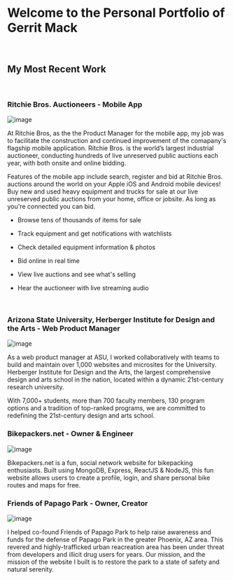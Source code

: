 # Welcome to the Personal Portfolio of Gerrit Mack
<br />

## My Most Recent Work
<br />

### Ritchie Bros. Auctioneers - Mobile App
  ![image](https://user-images.githubusercontent.com/21064788/176204172-46b978ff-0139-4fd3-aecc-0cac98557b0e.png)

  At Ritchie Bros, as the the Product Manager for the mobile app, my job was to facilitate the construction and continued improvement of the comapany's flagship mobile application. Ritchie Bros. is the world’s largest industrial auctioneer, conducting hundreds of live unreserved public auctions each year, with both onsite and online bidding. 
  
  Features of the mobile app include search, register and bid at Ritchie Bros. auctions around the world on your Apple iOS and Android mobile  devices! Buy new and used heavy equipment and trucks for sale at our live unreserved public auctions from your home, office or jobsite. As long as you're connected you can bid.


- Browse tens of thousands of items for sale

- Track equipment and get notifications with watchlists

- Check detailed equipment information & photos

- Bid online in real time

- View live auctions and see what's selling

- Hear the auctioneer with live streaming audio
<br />

### Arizona State University, Herberger Institute for Design and the Arts - Web Product Manager

![image](https://user-images.githubusercontent.com/21064788/176206929-41424aa0-6914-4e65-b07a-884be952d9c1.png)

  As a web product manager at ASU, I worked collaboratively with teams to build and maintain over 1,000 websites and microsites for the University. Herberger Institute for Design and the Arts, the largest comprehensive design and arts school in the nation, located within a dynamic 21st-century research university.

With 7,000+ students, more than 700 faculty members, 130 program options and a tradition of top-ranked programs, we are committed to redefining the 21st-century design and arts school.
<br />

### Bikepackers.net - Owner & Engineer
![image](https://user-images.githubusercontent.com/21064788/176209089-515bf6a2-4560-4efa-b954-641846e8fcf6.png)

Bikepackers.net is a fun, social network website for bikepacking enthusiasts. Built using MongoDB, Express, ReactJS & NodeJS, this fun website allows users to create a profile, login, and share personal bike routes and maps for free. 
<br />

### Friends of Papago Park - Owner, Creator
![image](https://user-images.githubusercontent.com/21064788/176210865-b28985d9-847d-4b2c-aaf7-1556e09c07f6.png)

I helped co-found Friends of Papago Park to help raise awareness and funds for the defense of Papago Park in the greater Phoenix, AZ area. This revered and highly-trafficked urban reacreation area has been under threat from developers and illicit drug users for years. Our mission, and the mission of the website I built is to restore the park to a state of safety and natural serenity. 
